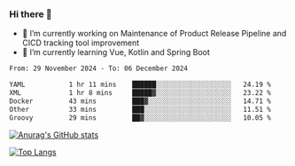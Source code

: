 ### Hi there 👋

- 🔭 I’m currently working on Maintenance of Product Release Pipeline and CICD tracking tool improvement
- 🌱 I’m currently learning Vue, Kotlin and Spring Boot

<!--START_SECTION:waka-->

```txt
From: 29 November 2024 - To: 06 December 2024

YAML           1 hr 11 mins    ██████░░░░░░░░░░░░░░░░░░░   24.19 %
XML            1 hr 8 mins     █████▓░░░░░░░░░░░░░░░░░░░   23.22 %
Docker         43 mins         ███▓░░░░░░░░░░░░░░░░░░░░░   14.71 %
Other          33 mins         ███░░░░░░░░░░░░░░░░░░░░░░   11.51 %
Groovy         29 mins         ██▓░░░░░░░░░░░░░░░░░░░░░░   10.05 %
```

<!--END_SECTION:waka-->

[![Anurag's GitHub stats](https://github-readme-stats.vercel.app/api?username=yunhao981&show_icons=true&theme=solarized-dark)](https://github.com/anuraghazra/github-readme-stats)

[![Top Langs](https://github-readme-stats.vercel.app/api/top-langs/?username=yunhao981&theme=solarized-dark&layout=compact)](https://github.com/anuraghazra/github-readme-stats)

<!--
**yunhao981/yunhao981** is a ✨ _special_ ✨ repository because its `README.md` (this file) appears on your GitHub profile.

Here are some ideas to get you started:

- 🔭 I’m currently working on Maintenance of Release Pipeline and CICD tracking tool improvement
- 🌱 I’m currently learning Vue, Kotlin and Spring Boot
- 👯 I’m looking to collaborate on ...
- 🤔 I’m looking for help with ...
- 💬 Ask me about ...
- 📫 How to reach me: ...
- 😄 Pronouns: ...
- ⚡ Fun fact: ...
-->


